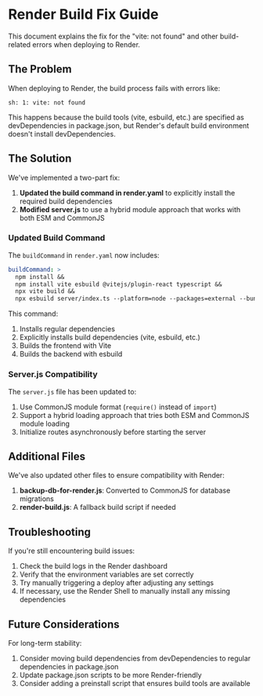 # Render Build Fix Guide

This document explains the fix for the "vite: not found" and other build-related errors when deploying to Render.

## The Problem

When deploying to Render, the build process fails with errors like:

```
sh: 1: vite: not found
```

This happens because the build tools (vite, esbuild, etc.) are specified as devDependencies in package.json, but Render's default build environment doesn't install devDependencies.

## The Solution

We've implemented a two-part fix:

1. **Updated the build command in render.yaml** to explicitly install the required build dependencies
2. **Modified server.js** to use a hybrid module approach that works with both ESM and CommonJS

### Updated Build Command

The `buildCommand` in `render.yaml` now includes:

```yaml
buildCommand: >
  npm install &&
  npm install vite esbuild @vitejs/plugin-react typescript &&
  npx vite build &&
  npx esbuild server/index.ts --platform=node --packages=external --bundle --format=esm --outdir=dist
```

This command:
1. Installs regular dependencies
2. Explicitly installs build dependencies (vite, esbuild, etc.)
3. Builds the frontend with Vite
4. Builds the backend with esbuild

### Server.js Compatibility

The `server.js` file has been updated to:

1. Use CommonJS module format (`require()` instead of `import`)
2. Support a hybrid loading approach that tries both ESM and CommonJS module loading
3. Initialize routes asynchronously before starting the server

## Additional Files

We've also updated other files to ensure compatibility with Render:

1. **backup-db-for-render.js**: Converted to CommonJS for database migrations
2. **render-build.js**: A fallback build script if needed

## Troubleshooting

If you're still encountering build issues:

1. Check the build logs in the Render dashboard
2. Verify that the environment variables are set correctly
3. Try manually triggering a deploy after adjusting any settings
4. If necessary, use the Render Shell to manually install any missing dependencies

## Future Considerations

For long-term stability:

1. Consider moving build dependencies from devDependencies to regular dependencies in package.json
2. Update package.json scripts to be more Render-friendly
3. Consider adding a preinstall script that ensures build tools are available